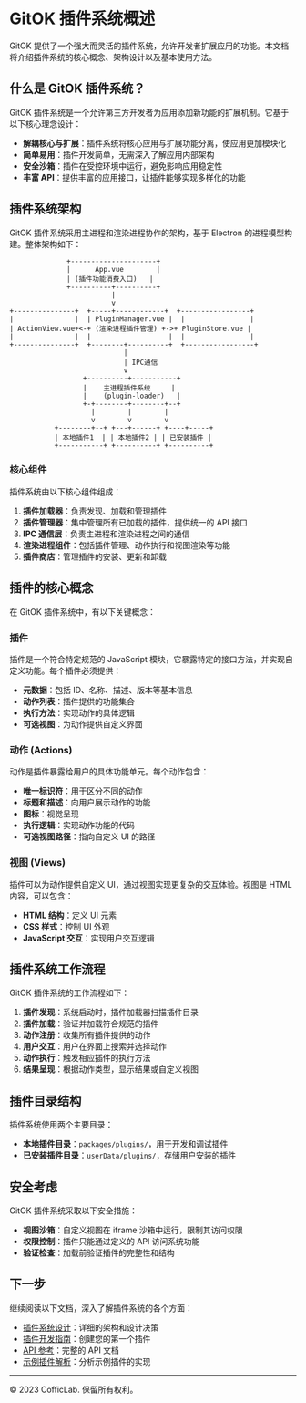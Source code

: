 # GitOK 插件系统概述

GitOK 提供了一个强大而灵活的插件系统，允许开发者扩展应用的功能。本文档将介绍插件系统的核心概念、架构设计以及基本使用方法。

## 什么是 GitOK 插件系统？

GitOK 插件系统是一个允许第三方开发者为应用添加新功能的扩展机制。它基于以下核心理念设计：

- **解耦核心与扩展**：插件系统将核心应用与扩展功能分离，使应用更加模块化
- **简单易用**：插件开发简单，无需深入了解应用内部架构
- **安全沙箱**：插件在受控环境中运行，避免影响应用稳定性
- **丰富 API**：提供丰富的应用接口，让插件能够实现多样化的功能

## 插件系统架构

GitOK 插件系统采用主进程和渲染进程协作的架构，基于 Electron 的进程模型构建。整体架构如下：

```
              +---------------------+
              |      App.vue        |
              | (插件功能消费入口)   |
              +----------+----------+
                         |
                         v
+---------------+  +-----+------------+  +-----------------+
|               |  | PluginManager.vue |  |                |
| ActionView.vue+<-+ (渲染进程插件管理) +->+ PluginStore.vue |
|               |  |                   |  |                |
+---------------+  +--------+----------+  +-----------------+
                            |
                            | IPC通信
                            v
                  +----------+-----------+
                  |    主进程插件系统     |
                  |    (plugin-loader)   |
                  +-+--------+--------+--+
                    |        |        |
                    v        v        v
           +--------+--+ +---+------+ +----+-----+
           | 本地插件1  | | 本地插件2 | | 已安装插件 |
           +-----------+ +----------+ +----------+
```

### 核心组件

插件系统由以下核心组件组成：

1. **插件加载器**：负责发现、加载和管理插件
2. **插件管理器**：集中管理所有已加载的插件，提供统一的 API 接口
3. **IPC 通信层**：负责主进程和渲染进程之间的通信
4. **渲染进程组件**：包括插件管理、动作执行和视图渲染等功能
5. **插件商店**：管理插件的安装、更新和卸载

## 插件的核心概念

在 GitOK 插件系统中，有以下关键概念：

### 插件

插件是一个符合特定规范的 JavaScript 模块，它暴露特定的接口方法，并实现自定义功能。每个插件必须提供：

- **元数据**：包括 ID、名称、描述、版本等基本信息
- **动作列表**：插件提供的功能集合
- **执行方法**：实现动作的具体逻辑
- **可选视图**：为动作提供自定义界面

### 动作 (Actions)

动作是插件暴露给用户的具体功能单元。每个动作包含：

- **唯一标识符**：用于区分不同的动作
- **标题和描述**：向用户展示动作的功能
- **图标**：视觉呈现
- **执行逻辑**：实现动作功能的代码
- **可选视图路径**：指向自定义 UI 的路径

### 视图 (Views)

插件可以为动作提供自定义 UI，通过视图实现更复杂的交互体验。视图是 HTML 内容，可以包含：

- **HTML 结构**：定义 UI 元素
- **CSS 样式**：控制 UI 外观
- **JavaScript 交互**：实现用户交互逻辑

## 插件系统工作流程

GitOK 插件系统的工作流程如下：

1. **插件发现**：系统启动时，插件加载器扫描插件目录
2. **插件加载**：验证并加载符合规范的插件
3. **动作注册**：收集所有插件提供的动作
4. **用户交互**：用户在界面上搜索并选择动作
5. **动作执行**：触发相应插件的执行方法
6. **结果呈现**：根据动作类型，显示结果或自定义视图

## 插件目录结构

插件系统使用两个主要目录：

- **本地插件目录**：`packages/plugins/`，用于开发和调试插件
- **已安装插件目录**：`userData/plugins/`，存储用户安装的插件

## 安全考虑

GitOK 插件系统采取以下安全措施：

- **视图沙箱**：自定义视图在 iframe 沙箱中运行，限制其访问权限
- **权限控制**：插件只能通过定义的 API 访问系统功能
- **验证检查**：加载前验证插件的完整性和结构

## 下一步

继续阅读以下文档，深入了解插件系统的各个方面：

- [插件系统设计](./02-design.md)：详细的架构和设计决策
- [插件开发指南](./03-development.md)：创建您的第一个插件
- [API 参考](./04-api-reference.md)：完整的 API 文档
- [示例插件解析](./05-example-plugin.md)：分析示例插件的实现

---

© 2023 CofficLab. 保留所有权利。
